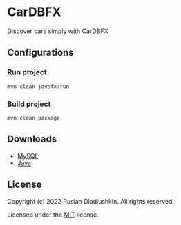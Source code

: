 # CarDBFX
Discover cars simply with CarDBFX

## Configurations
### Run project
```
mvn clean javafx:run
```
### Build project
```
mvn clean package
```
## Downloads
* [MySQL](https://www.mysql.com/downloads/)
* [Java](https://www.oracle.com/java/technologies/downloads/)

## License

Copyright (c) 2022 Ruslan Diadiushkin. All rights reserved.

Licensed under the [MIT](LICENSE.txt) license.
